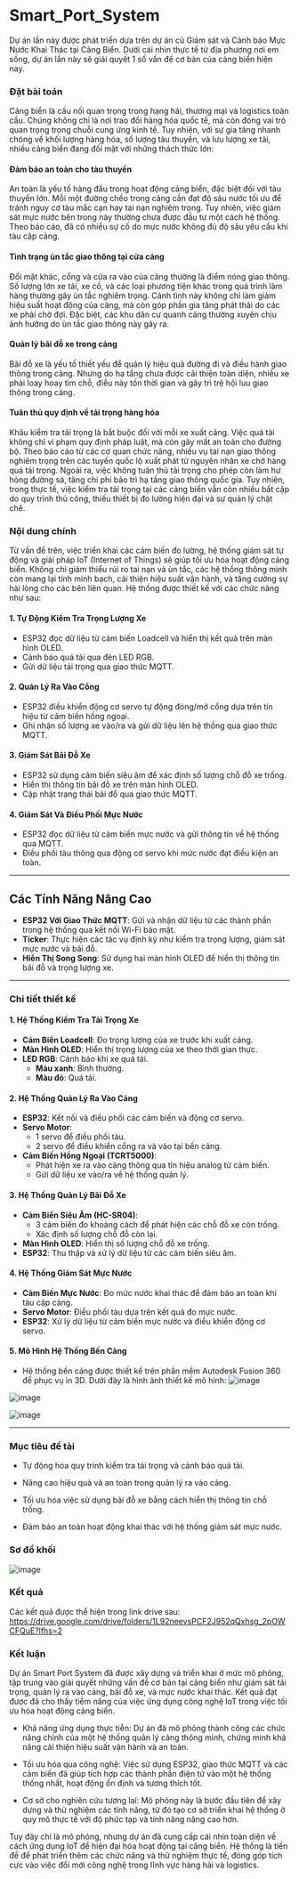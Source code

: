 # Smart_Port_System
Dự án lần này được phát triển dựa trên dự án cũ Giám sát và Cảnh báo Mực Nước Khai Thác tại Cảng Biển. Dưới cái nhìn thực tế từ địa phương nơi em sống, dự án lần này sẽ giải quyết 1 số vấn đề cơ bản của cảng biển hiện nay.

### Đặt bài toán
Cảng biển là cấu nối quan trọng trong hạng hải, thương mại và logistics toàn cầu. Chúng không chỉ là nơi trao đổi hàng hóa quốc tế, mà còn đóng vai trò quan trọng trong chuỗi cung ứng kinh tế. Tuy nhiên, với sự gia tăng nhanh chóng về khối lượng hàng hóa, số lượng tàu thuyền, và lưu lượng xe tải, nhiều cảng biển đang đối mặt với những thách thức lớn:

#### Đảm bảo an toàn cho tàu thuyền 

An toàn là yếu tố hàng đầu trong hoạt động cảng biển, đặc biệt đối với tàu thuyền lớn. Mỗi một đường chềo trong cảng cần đạt độ sâu nước tối ưu để tránh nguy cơ tàu mắc cạn hay tai nạn nghiêm trọng. Tuy nhiên, việc giám sát mực nước bên trong này thường chưa được đầu tư một cách hệ thống. Theo báo cáo, đã có nhiều sự cố do mực nước không đủ độ sâu yêu cầu khi tàu cập cảng.

#### Tình trạng ùn tắc giao thông tại cửa cảng 

Đối mặt khác, cổng và cửa ra vào của cảng thường là điểm nóng giao thông. Số lượng lớn xe tải, xe cố, và các loại phương tiện khác trong quá trình làm hàng thường gây ùn tắc nghiêm trọng. Cảnh tình này không chỉ làm giảm hiệu suất hoạt động của cảng, mà còn góp phần gia tăng phát thải do các xe phải chờ đợi. Đặc biệt, các khu dân cư quanh cảng thường xuyên chịu ảnh hưởng do ùn tắc giao thông này gây ra.

#### Quản lý bãi đỗ xe trong cảng

Bãi đỗ xe là yếu tố thiết yếu để quản lý hiệu quả đường đi và điều hành giao thông trong cảng. Nhưng do hạ tầng chưa được cải thiện toàn diện, nhiều xe phải loay hoay tìm chỗ, điều này tốn thời gian và gây trì trệ hội luu giao thông trong cảng.

#### Tuân thủ quy định về tải trọng hàng hóa

Khâu kiểm tra tải trọng là bắt buộc đối với mỗi xe xuất cảng. Việc quá tải không chỉ vi phạm quy định pháp luật, mà còn gây mất an toàn cho đường bộ. Theo báo cáo từ các cơ quan chức năng, nhiều vụ tai nạn giao thông nghiêm trọng trên các tuyến quốc lộ xuất phát từ nguyên nhân xe chở hàng quá tải trọng. Ngoài ra, việc không tuân thủ tải trọng cho phép còn làm hư hỏng đường sá, tăng chi phí bảo trì hạ tầng giao thông quốc gia. Tuy nhiên, trong thực tế, việc kiểm tra tải trọng tại các cảng biển vẫn còn nhiều bất cập do quy trình thủ công, thiếu thiết bị đo lường hiện đại và sự quản lý chặt chẽ.

### Nội dung chính

Từ vấn đề trên, việc triển khai các cảm biến đo lường, hệ thống giám sát tự động và giải pháp IoT (Internet of Things) sẽ giúp tối ưu hóa hoạt động cảng biển. Không chỉ giảm thiểu rủi ro tai nạn và ùn tắc, các hệ thống thông minh còn mang lại tính minh bạch, cải thiện hiệu suất vận hành, và tăng cường sự hài lòng cho các bên liên quan. Hệ thống được thiết kế với các chức năng như sau:
#### 1. **Tự Động Kiểm Tra Trọng Lượng Xe**
- ESP32 đọc dữ liệu từ cảm biến Loadcell và hiển thị kết quả trên màn hình OLED.
- Cảnh báo quá tải qua đèn LED RGB.
- Gửi dữ liệu tải trọng qua giao thức MQTT.

#### 2. **Quản Lý Ra Vào Cổng**
- ESP32 điều khiển động cơ servo tự động đóng/mở cổng dựa trên tín hiệu từ cảm biến hồng ngoại.
- Ghi nhận số lượng xe vào/ra và gửi dữ liệu lên hệ thống qua giao thức MQTT.

#### 3. **Giám Sát Bãi Đỗ Xe**
- ESP32 sử dụng cảm biến siêu âm để xác định số lượng chỗ đỗ xe trống.
- Hiển thị thông tin bãi đỗ xe trên màn hình OLED.
- Cập nhật trạng thái bãi đỗ qua giao thức MQTT.

#### 4. **Giám Sát Và Điều Phối Mực Nước**
- ESP32 đọc dữ liệu từ cảm biến mực nước và gửi thông tin về hệ thống qua MQTT.
- Điều phối tàu thông qua động cơ servo khi mức nước đạt điều kiện an toàn.

---

## Các Tính Năng Nâng Cao
- **ESP32 Với Giao Thức MQTT**: Gửi và nhận dữ liệu từ các thành phần trong hệ thống qua kết nối Wi-Fi bảo mật.
- **Ticker**: Thực hiện các tác vụ định kỳ như kiểm tra trọng lượng, giám sát mực nước và bãi đỗ.
- **Hiển Thị Song Song**: Sử dụng hai màn hình OLED để hiển thị thông tin bãi đỗ và trọng lượng xe.

---
### Chi tiết thiết kế
#### 1. **Hệ Thống Kiểm Tra Tải Trọng Xe**
- **Cảm Biến Loadcell**: Đo trọng lượng của xe trước khi xuất cảng.
- **Màn Hình OLED**: Hiển thị trọng lượng của xe theo thời gian thực.
- **LED RGB**: Cảnh báo khi xe quá tải. 
  - **Màu xanh**: Bình thường.
  - **Màu đỏ**: Quá tải.

#### 2. **Hệ Thống Quản Lý Ra Vào Cảng**
- **ESP32**: Kết nối và điều phối các cảm biến và động cơ servo.
- **Servo Motor**: 
  - 1 servo để điều phối tàu.
  - 2 servo để điều khiển cổng ra và vào tại bến cảng.
- **Cảm Biến Hồng Ngoại (TCRT5000)**: 
  - Phát hiện xe ra vào cảng thông qua tín hiệu analog từ cảm biến.
  - Gửi dữ liệu xe vào/ra về hệ thống quản lý.

#### 3. **Hệ Thống Quản Lý Bãi Đỗ Xe**
- **Cảm Biến Siêu Âm (HC-SR04)**: 
  - 3 cảm biến đo khoảng cách để phát hiện các chỗ đỗ xe còn trống.
  - Xác định số lượng chỗ đỗ còn lại.
- **Màn Hình OLED**: Hiển thị số lượng chỗ đỗ xe trống.
- **ESP32**: Thu thập và xử lý dữ liệu từ các cảm biến siêu âm.

#### 4. **Hệ Thống Giám Sát Mực Nước**
- **Cảm Biến Mực Nước**: Đo mức nước khai thác để đảm bảo an toàn khi tàu cập cảng.
- **Servo Motor**: Điều phối tàu dựa trên kết quả đo mực nước.
- **ESP32**: Xử lý dữ liệu từ cảm biến mực nước và điều khiển động cơ servo.

#### 5. **Mô Hình Hệ Thống Bến Cảng**
- Hệ thống bến cảng được thiết kế trên phần mềm Autodesk Fusion 360 để phục vụ in 3D. Dưới đây là hình ảnh thiết kế mô hình:
![image](https://github.com/user-attachments/assets/120494c2-b689-411a-b629-d49b6a4ffd55)

![image](https://github.com/user-attachments/assets/33434b31-2fbb-406c-b241-3ede7cefb5c6)

![image](https://github.com/user-attachments/assets/ca9e93b6-0e93-4f52-95f2-7495dda2804a)

---
### Mục tiêu đề tài

- Tự động hóa quy trình kiểm tra tải trọng và cảnh báo quá tải.

- Nâng cao hiệu quả và an toàn trong quản lý ra vào cảng.

- Tối ưu hóa việc sử dụng bãi đỗ xe bằng cách hiển thị thông tin chỗ trống.

- Đảm bảo an toàn hoạt động khai thác với hệ thống giám sát mực nước.
### Sơ đồ khối

![image](https://github.com/user-attachments/assets/4a38c649-4bf4-41e0-b140-031cfe9c2f54)

### Kết quả

Các kết quả được thể hiện trong link drive sau: https://drive.google.com/drive/folders/1L92neevsPCF2J952qQxhsg_2pOWCFQuE?lfhs=2

### Kết luận
Dự án Smart Port System đã được xây dựng và triển khai ở mức mô phỏng, tập trung vào giải quyết những vấn đề cơ bản tại cảng biển như giám sát tải trọng, quản lý ra vào cảng, bãi đỗ xe, và mực nước khai thác. Kết quả đạt được đã cho thấy tiềm năng của việc ứng dụng công nghệ IoT trong việc tối ưu hóa hoạt động cảng biển.

- Khả năng ứng dụng thực tiễn: Dự án đã mô phỏng thành công các chức năng chính của một hệ thống quản lý cảng thông minh, chứng minh khả năng cải thiện hiệu suất vận hành và an toàn.

- Tối ưu hóa qua công nghệ: Việc sử dụng ESP32, giao thức MQTT và các cảm biến đã giúp tích hợp các thành phần điện tử vào một hệ thống thống nhất, hoạt động ổn định và tương thích tốt.

- Cơ sở cho nghiên cứu tương lai: Mô phỏng này là bước đầu tiên để xây dựng và thử nghiệm các tính năng, từ đó tạo cơ sở triển khai hệ thống ở quy mô thực tế với độ phức tạp và tính năng nâng cao hơn.

Tuy đây chỉ là mô phỏng, nhưng dự án đã cung cấp cái nhìn toàn diện về cách ứng dụng IoT để hiện đại hóa hoạt động tại cảng biển. Hệ thống là tiền đề để phát triển thêm các chức năng và thử nghiệm thực tế, đóng góp tích cực vào việc đổi mới công nghệ trong lĩnh vực hàng hải và logistics.
